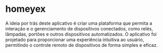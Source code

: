 # homeyex

A ideia por trás deste aplicativo é criar uma plataforma que permita a interação e o gerenciamento de dispositivos conectados, como relés, lâmpadas, portões e outros dispositivos automatizados. O aplicativo foi projetado para proporcionar uma experiência intuitiva ao usuário, permitindo o controle remoto de dispositivos de forma simples e eficaz.
